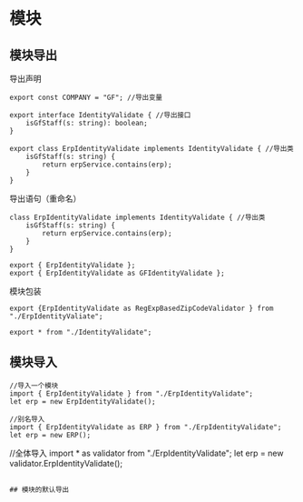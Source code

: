 # 模块

## 模块导出

导出声明
```
export const COMPANY = "GF"; //导出变量

export interface IdentityValidate { //导出接口
    isGfStaff(s: string): boolean;
}

export class ErpIdentityValidate implements IdentityValidate { //导出类
    isGfStaff(s: string) {
        return erpService.contains(erp); 
    }
}
```

导出语句（重命名）
```
class ErpIdentityValidate implements IdentityValidate { //导出类
    isGfStaff(s: string) {
        return erpService.contains(erp); 
    }
}

export { ErpIdentityValidate };
export { ErpIdentityValidate as GFIdentityValidate };
```

模块包装
```
export {ErpIdentityValidate as RegExpBasedZipCodeValidator } from "./ErpIdentityValiate";

export * from "./IdentityValidate";
```

## 模块导入
```
//导入一个模块
import { ErpIdentityValidate } from "./ErpIdentityValidate";
let erp = new ErpIdentityValidate();

//别名导入
import { ErpIdentityValidate as ERP } from "./ErpIdentityValidate";
let erp = new ERP();
```
//全体导入
import * as validator from "./ErpIdentityValidate";
let erp = new validator.ErpIdentityValidate();
```

## 模块的默认导出
